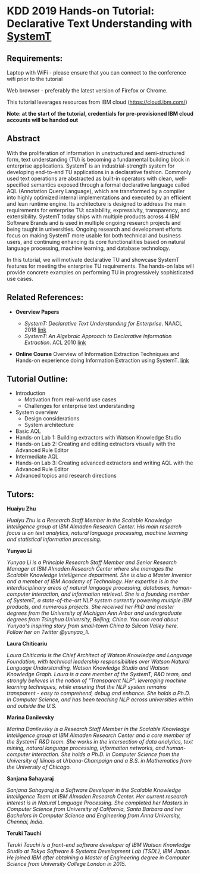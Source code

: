 # KDD 2019 Hands-on Tutorial: Declarative Text Understanding with [SystemT](https://researcher.watson.ibm.com/researcher/view_group.php?id=1264)


## Requirements:

Laptop with WiFi - please ensure that you can connect to the conference wifi prior to the tutorial

Web browser - preferably the latest version of Firefox or Chrome.

This tutorial leverages resources from IBM cloud (https://cloud.ibm.com/)

**Note: at the start of the tutorial, credentials for pre-provisioned  IBM cloud accounts will be handed out**



## Abstract

With the proliferation of information in unstructured and semi-structured form, text understanding (TU) is becoming a fundamental building block in enterprise applications. SystemT is an industrial-strength system for developing end-to-end TU applications in a declarative fashion. Commonly used text operations are abstracted as built-in operators with clean, well-specified semantics exposed through a formal declarative language called AQL (Annotation Query Language), which are transformed by a compiler into highly optimized internal implementations and executed by an efficient and lean runtime engine. Its architecture is designed to address the main requirements for enterprise TU: scalability, expressivity, transparency, and extensibility. SystemT today ships with multiple products across 4 IBM Software Brands and is used in multiple ongoing research projects and being taught in universities. Ongoing research and development efforts focus on making SystemT more usable for both technical and business users, and continuing enhancing its core functionalities based on natural language processing, machine learning, and database technology. 

In this tutorial, we will motivate declarative TU and showcase SystemT features for meeting the enterprise TU requirements. The hands-on labs will provide concrete examples on performing TU in progressively sophisticated use cases.  

## Related References:

- **Overview Papers**
  - *SystemT: Declarative Text Understanding for Enterprise*. NAACL 2018 [link](https://aclweb.org/anthology/papers/N/N18/N18-3010/)
  - *SystemT: An Algebraic Approach to Declarative Information Extraction*. ACL 2010 [link](https://www.aclweb.org/anthology/P10-1014)
  
- **Online Course** Overview of Information Extraction Techniques and Hands-on experience doing Information Extraction using SystemT. [link](https://cognitiveclass.ai/courses/systemt/)


## Tutorial Outline:
- Introduction
    - Motivation from real-world use cases
    - Challenges for enterprise text understanding
- System overview
    - Design considerations
    - System architecture
- Basic AQL
- Hands-on Lab 1: Building extractors with Watson Knowledge Studio
- Hands-on Lab 2: Creating and editing extractors visually with the Advanced Rule Editor
- Intermediate AQL
- Hands-on Lab 3: Creating advanced extractors and writing AQL with the Advanced Rule Editor
- Advanced topics and research directions
   
## Tutors:

**Huaiyu Zhu**

*Huaiyu Zhu is a Research Staff Member in the Scalable Knowledge Intelligence group at IBM Almaden Research Center. His main research focus is on text analytics, natural language processing, machine learning and statistical information processing.*

**Yunyao Li**

*Yunyao Li is a Principle Research Staff Member and Senior Research Manager at  IBM Almaden Research Center where she manages the Scalable Knowledge Intelligence department. She is also a Master Inventor and a member of IBM Academy of Technology.  Her expertise is in the interdisciplinary areas of natural language processing, databases, human-computer interaction, and information retrieval.  She is a founding member of SystemT, a state-of-the-art NLP system currently powering multiple IBM products, and numerous projects. She received her PhD and master degrees from  the University of Michigan Ann Arbor and undergraduate degrees from Tsinghua University, Beijing, China.  You can read about Yunyao's inspiring story from small-town China to Silicon Valley here.  Follow her on Twitter @yunyao_li.*

**Laura Chiticariu**

*Laura Chiticariu is the Chief Architect of Watson Knowledge and Language Foundation, with technical leadership responsibilities over Watson Natural Language Understanding, Watson Knowledge Studio and Watson Knowledge Graph. Laura is a core member of the SystemT, R&D team, and strongly believes in the notion of "Transparent NLP": leveraging machine learning techniques, while ensuring that the NLP system remains transparent - easy to comprehend, debug and enhance. She holds a Ph.D. in Computer Science, and has been teaching NLP across universities within and outside the U.S.*

**Marina Danilevsky**

*Marina Danilevsky is a Research Staff Member in the Scalable Knowledge Intelligence group at IBM Almaden Research Center and a core member of the SystemT R&D team. She works in the intersection of data analytics, text mining, natural language processing, information networks, and human-computer interaction. She holds a Ph.D. in Computer Science from the University of Illinois at Urbana-Champaign and a B.S. in Mathematics from the University of Chicago.*

**Sanjana Sahayaraj**

*Sanjana Sahayaraj is a Software Developer in the Scalable Knowledge Intelligence Team at IBM Almaden Research Center. Her current research interest is in Natural Language Processing. She completed her Masters in Computer Science from University of California, Santa Barbara and her Bachelors in Computer Science and Engineering from Anna University, Chennai, India.*

**Teruki Tauchi**

*Teruki Tauchi is a front-end software developer of IBM Watson Knowledge Studio at Tokyo Software & Systems Development Lab (TSDL), IBM Japan. He joined IBM after obtaining a Master of Engineering degree in Computer Science from University College London in 2015.*



